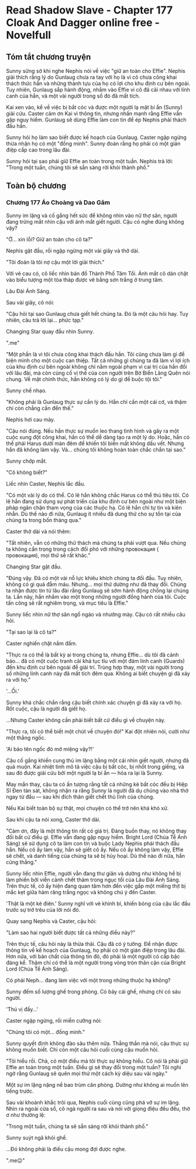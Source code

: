 # Read Shadow Slave - Chapter 177 Cloak And Dagger online free - Novelfull

## Tóm tắt chương truyện

Sunny sững sờ khi nghe Nephis nói về việc "giữ an toàn cho Effie". Nephis giải thích rằng lý do Gunlaug chưa ra tay với họ là vì cô chưa công khai thách thức hắn và những thành tựu của họ có lợi cho khu định cư bên ngoài. Tuy nhiên, Gunlaug sắp hành động, nhắm vào Effie vì cô đã cãi nhau với lính canh của hắn, và một vài người trong số đó đã mất tích.

Kai xen vào, kể về việc bị bắt cóc và được một người lạ mặt bí ẩn (Sunny) giải cứu. Caster cảm ơn Kai vì thông tin, nhưng nhấn mạnh rằng Effie vẫn gặp nguy hiểm. Gunlaug sẽ dùng Effie làm con tin để ép Nephis phải thách đấu hắn.

Sunny hỏi họ làm sao biết được kế hoạch của Gunlaug. Caster ngập ngừng thừa nhận họ có một "đồng minh". Sunny đoán rằng họ phải có một gián điệp cấp cao trong lâu đài.

Sunny hỏi tại sao phải giữ Effie an toàn trong một tuần. Nephis trả lời: "Trong một tuần, chúng tôi sẽ sẵn sàng rời khỏi thành phố."

## Toàn bộ chương

### Chương 177 Áo Choàng và Dao Găm

Sunny im lặng và cố gắng hết sức để không nhìn vào nữ thợ săn, người đang trừng mắt nhìn cậu với ánh mắt giết người. Cậu có nghe đúng không vậy?

"Ờ… xin lỗi? Giữ an toàn cho cô ta?"

Nephis gật đầu, rồi ngập ngừng một vài giây và thở dài.

"Tôi đoán là tôi nợ cậu một lời giải thích."

Với vẻ cau có, cô liếc nhìn bản đồ Thành Phố Tăm Tối. Ánh mắt cô dán chặt vào biểu tượng một tòa tháp được vẽ bằng sơn trắng ở trung tâm.

Lâu Đài Ánh Sáng.

Sau vài giây, cô nói:

"Cậu hỏi tại sao Gunlaug chưa giết hết chúng ta. Đó là một câu hỏi hay. Tuy nhiên, câu trả lời lại… phức tạp."

Changing Star quay đầu nhìn Sunny.

".me"

"Một phần là vì tôi chưa công khai thách đấu hắn. Tôi cũng chưa làm gì để biện minh cho một cuộc can thiệp. Tất cả những gì chúng ta đã làm vì lợi ích của khu định cư bên ngoài không chỉ nằm ngoài phạm vi cai trị của hắn đối với lâu đài, mà còn củng cố vị thế của con người trên Bờ Biển Lãng Quên nói chung. Về mặt chính thức, hắn không có lý do gì để buộc tội tôi."

Sunny chế nhạo.

"Không phải là Gunlaug thực sự cần lý do. Hắn chỉ cần một cái cớ, và thậm chí còn chẳng cần đến thế."

Nephis hơi cau mày.

"Cậu nói đúng. Nếu hắn thực sự muốn leo thang tình hình và gây ra một cuộc xung đột công khai, hắn có thể dễ dàng tạo ra một lý do. Hoặc, hắn có thể phái Harus dưới màn đêm để khiến tôi biến mất không dấu vết. Nhưng hắn đã không làm vậy. Và… chúng tôi không hoàn toàn chắc chắn tại sao."

Sunny chớp mắt.

"Cô không biết?"

Liếc nhìn Caster, Nephis lắc đầu.

"Có một vài lý do có thể. Có lẽ hắn không chắc Harus có thể thủ tiêu tôi. Có lẽ hắn đang sử dụng sự phát triển của khu định cư bên ngoài như một biện pháp ngăn chặn tham vọng của các thuộc hạ. Có lẽ hắn chỉ tự tin và kiên nhẫn. Dù thế nào đi nữa, Gunlaug ít nhiều đã dung thứ cho sự tồn tại của chúng ta trong bốn tháng qua."

Caster thở dài và nói thêm:

"Tất nhiên, vẫn có những thử thách mà chúng ta phải vượt qua. Nếu chúng ta không cẩn trọng trong cách đối phó với những провокация ( провокация), mọi thứ sẽ rất khác."

Changing Star gật đầu.

"Đúng vậy. Đã có một vài nỗ lực khiêu khích chúng ta đối đầu. Tuy nhiên, không có gì quá đẫm máu. Nhưng… mọi thứ dường như đã thay đổi. Chúng ta nhận được tin từ lâu đài rằng Gunlaug sẽ sớm hành động chống lại chúng ta. Lần này, hắn nhắm vào một trong những người đồng hành của tôi. Cuộc tấn công sẽ rất nghiêm trọng, và mục tiêu là Effie."

Sunny liếc nhìn nữ thợ săn ngổ ngáo và nhướng mày. Cậu có rất nhiều câu hỏi.

"Tại sao lại là cô ta?"

Caster nghiến chặt nắm đấm.

"Thực ra có thể là bất kỳ ai trong chúng ta, nhưng Effie… dù tôi đã cảnh báo… đã có một cuộc tranh cãi khá tục tĩu với một đám lính canh (Guards) đến khu định cư bên ngoài để giải trí. Trùng hợp thay, một vài người trong số những lính canh này đã mất tích đêm qua. Không ai biết chuyện gì đã xảy ra với họ."

'...Ối.'

Sunny khá chắc chắn rằng cậu biết chính xác chuyện gì đã xảy ra với họ. Rốt cuộc, cậu là người đã giết họ.

…Nhưng Caster không cần phải biết bất cứ điều gì về chuyện này.

"Thực ra, tôi có thể biết một chút về chuyện đó!" Kai đột nhiên nói, cười như một thằng ngốc.

'Ai bảo tên ngốc đó mở miệng vậy?!'

Cậu cố gắng khiến cung thủ im lặng bằng một cái nhìn giết người, nhưng đã quá muộn. Kai nhiệt tình mô tả việc cậu bị bắt cóc, bị nhốt trong giếng, và sau đó được giải cứu bởi một người lạ bí ẩn — hóa ra lại là Sunny.

May mắn thay, cậu ta có ấn tượng rằng tất cả những kẻ bắt cóc đều bị Hiệp Sĩ Đen tàn sát, không nhận ra rằng Sunny là người đã dụ chúng vào nhà thờ ngay từ đầu — sau khi đích thân giết chết thủ lĩnh của chúng.

Nếu Kai biết toàn bộ sự thật, mọi chuyện có thể trở nên khá khó xử.

Sau khi cậu ta nói xong, Caster thở dài.

"Cảm ơn, đây là một thông tin rất có giá trị. Đáng buồn thay, nó không thay đổi bất cứ điều gì. Effie vẫn đang gặp nguy hiểm. Bright Lord (Chúa Tể Ánh Sáng) sẽ sử dụng cô ta làm con tin và buộc Lady Nephis phải thách đấu hắn. Nếu cô ấy làm vậy, hắn sẽ giết cô ấy. Nếu cô ấy không làm vậy, Effie sẽ chết, và danh tiếng của chúng ta sẽ bị hủy hoại. Dù thế nào đi nữa, hắn cũng thắng."

Sunny liếc nhìn Effie, người vẫn đang thư giãn và dường như không hề bị làm phiền bởi viễn cảnh chết thảm trong ngục tối của Lâu Đài Ánh Sáng. Trên thực tế, cô ấy hiện đang quan tâm hơn đến việc gắp một miếng thịt bị mắc kẹt giữa hàm răng trắng ngọc và không chú ý đến Caster.

'Thật là một kẻ điên.' Sunny nghĩ với vẻ khinh bỉ, khiến bóng của cậu lắc đầu trước sự trớ trêu của lời nói đó.

Quay sang Nephis và Caster, cậu hỏi:

"Làm sao hai người biết được tất cả những điều này?"

Trên thực tế, câu hỏi này là thừa thãi. Cậu đã có ý tưởng. Để nhận được thông tin về kế hoạch của Gunlaug, họ phải có một gián điệp trong lâu đài. Hơn nữa, với bản chất của thông tin đó, đó phải là một người có cấp bậc đáng kể. Thậm chí có thể là một người trong vòng tròn thân cận của Bright Lord (Chúa Tể Ánh Sáng).

Có phải Neph… đang làm việc với một trong những thuộc hạ không?

Sunny đếm số lượng ghế trong phòng. Có bảy cái ghế, nhưng chỉ có sáu người.

'Thú vị đấy…'

Caster ngập ngừng, rồi miễn cưỡng nói:

"Chúng tôi có một… đồng minh."

Sunny quyết định không đào sâu thêm nữa. Thẳng thắn mà nói, cậu thực sự không muốn biết. Chỉ còn một câu hỏi cuối cùng cậu muốn hỏi.

"Tôi hiểu rồi. Chà, có một điều mà tôi thực sự không hiểu. Cô nói là phải giữ Effie an toàn trong một tuần. Điều gì sẽ thay đổi trong một tuần? Tôi nghi ngờ rằng Gunlaug sẽ quên mọi thứ một cách kỳ diệu sau vài ngày."

Một sự im lặng nặng nề bao trùm căn phòng. Dường như không ai muốn lên tiếng trước.

Sau vài khoảnh khắc trôi qua, Nephis cuối cùng cũng phá vỡ sự im lặng. Nhìn ra ngoài cửa sổ, cô ngả người ra sau và nói với giọng điệu đều đều, thờ ơ như thường lệ:

"Trong một tuần, chúng ta sẽ sẵn sàng rời khỏi thành phố."

Sunny suýt ngã khỏi ghế.

…Đó không phải là điều cậu mong đợi được nghe.

".me😉"